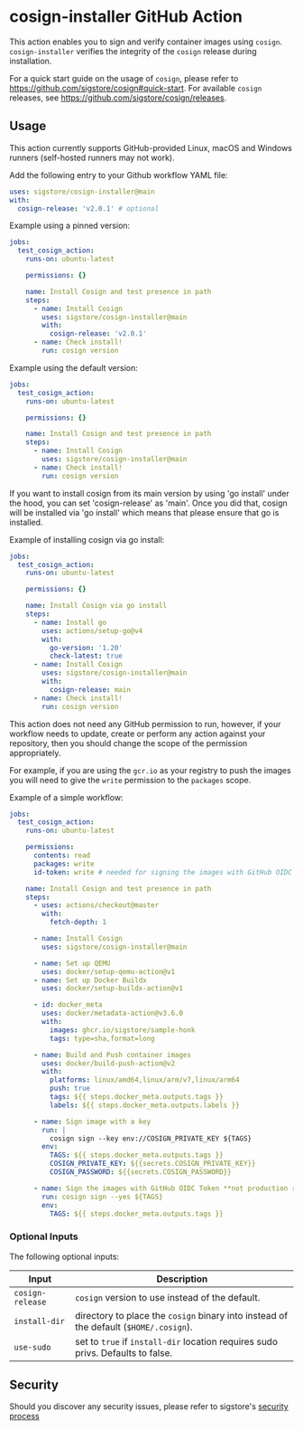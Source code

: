 # cosign-installer GitHub Action

This action enables you to sign and verify container images using `cosign`.
`cosign-installer` verifies the integrity of the `cosign` release during installation.

For a quick start guide on the usage of `cosign`, please refer to https://github.com/sigstore/cosign#quick-start.
For available `cosign` releases, see https://github.com/sigstore/cosign/releases.

## Usage

This action currently supports GitHub-provided Linux, macOS and Windows runners (self-hosted runners may not work).

Add the following entry to your Github workflow YAML file:

```yaml
uses: sigstore/cosign-installer@main
with:
  cosign-release: 'v2.0.1' # optional
```

Example using a pinned version:

```yaml
jobs:
  test_cosign_action:
    runs-on: ubuntu-latest

    permissions: {}

    name: Install Cosign and test presence in path
    steps:
      - name: Install Cosign
        uses: sigstore/cosign-installer@main
        with:
          cosign-release: 'v2.0.1'
      - name: Check install!
        run: cosign version
```

Example using the default version:

```yaml
jobs:
  test_cosign_action:
    runs-on: ubuntu-latest

    permissions: {}

    name: Install Cosign and test presence in path
    steps:
      - name: Install Cosign
        uses: sigstore/cosign-installer@main
      - name: Check install!
        run: cosign version
```

If you want to install cosign from its main version by using 'go install' under the hood, you can set 'cosign-release' as 'main'. Once you did that, cosign will be installed via 'go install' which means that please ensure that go is installed.

Example of installing cosign via go install:

```yaml
jobs:
  test_cosign_action:
    runs-on: ubuntu-latest

    permissions: {}

    name: Install Cosign via go install
    steps:
      - name: Install go
        uses: actions/setup-go@v4
        with:
          go-version: '1.20'
          check-latest: true
      - name: Install Cosign
        uses: sigstore/cosign-installer@main
        with:
          cosign-release: main
      - name: Check install!
        run: cosign version
```

This action does not need any GitHub permission to run, however, if your workflow needs to update, create or perform any
action against your repository, then you should change the scope of the permission appropriately.

For example, if you are using the `gcr.io` as your registry to push the images you will need to give the `write` permission
to the `packages` scope.

Example of a simple workflow:

```yaml
jobs:
  test_cosign_action:
    runs-on: ubuntu-latest

    permissions:
      contents: read
      packages: write
      id-token: write # needed for signing the images with GitHub OIDC Token **not production ready**

    name: Install Cosign and test presence in path
    steps:
      - uses: actions/checkout@master
        with:
          fetch-depth: 1

      - name: Install Cosign
        uses: sigstore/cosign-installer@main

      - name: Set up QEMU
        uses: docker/setup-qemu-action@v1
      - name: Set up Docker Buildx
        uses: docker/setup-buildx-action@v1

      - id: docker_meta
        uses: docker/metadata-action@v3.6.0
        with:
          images: ghcr.io/sigstore/sample-honk
          tags: type=sha,format=long

      - name: Build and Push container images
        uses: docker/build-push-action@v2
        with:
          platforms: linux/amd64,linux/arm/v7,linux/arm64
          push: true
          tags: ${{ steps.docker_meta.outputs.tags }}
          labels: ${{ steps.docker_meta.outputs.labels }}

      - name: Sign image with a key
        run: |
          cosign sign --key env://COSIGN_PRIVATE_KEY ${TAGS}
        env:
          TAGS: ${{ steps.docker_meta.outputs.tags }}
          COSIGN_PRIVATE_KEY: ${{secrets.COSIGN_PRIVATE_KEY}}
          COSIGN_PASSWORD: ${{secrets.COSIGN_PASSWORD}}

      - name: Sign the images with GitHub OIDC Token **not production ready**
        run: cosign sign --yes ${TAGS}
        env:
          TAGS: ${{ steps.docker_meta.outputs.tags }}
```

### Optional Inputs
The following optional inputs:

| Input | Description |
| --- | --- |
| `cosign-release` | `cosign` version to use instead of the default. |
| `install-dir` | directory to place the `cosign` binary into instead of the default (`$HOME/.cosign`). |
| `use-sudo` | set to `true` if `install-dir` location requires sudo privs. Defaults to false. |

## Security

Should you discover any security issues, please refer to sigstore's [security
process](https://github.com/sigstore/.github/blob/main/SECURITY.md)
